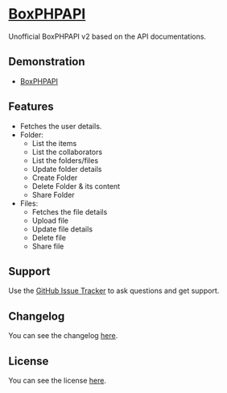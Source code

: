# [BoxPHPAPI](http://goo.gl/7V1ayp)

Unofficial BoxPHPAPI v2 based on the API documentations.

## Demonstration
* [BoxPHPAPI](http://goo.gl/MKcxSd)

## Features
* Fetches the user details.
* Folder:
	* List the items
	* List the collaborators
	* List the folders/files
	* Update folder details
	* Create Folder
	* Delete Folder & its content
	* Share Folder
* Files:
	* Fetches the file details
	* Upload file
	* Update file details
	* Delete file
	* Share file

## Support
Use the [GitHub Issue Tracker](http://goo.gl/eaa8GC) to ask questions and get support.

## Changelog
You can see the changelog <a href="CHANGELOG.md">here</a>.

## License
You can see the license <a href="LICENSE.md">here</a>.
